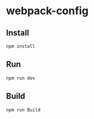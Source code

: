 # webpack-config

## Install

```console
npm install
```

## Run

`npm run dev`

## Build

`npm run Build`
